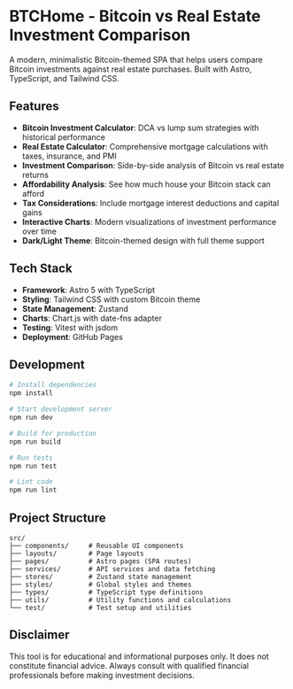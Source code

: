 # BTCHome - Bitcoin vs Real Estate Investment Comparison

A modern, minimalistic Bitcoin-themed SPA that helps users compare Bitcoin investments against real estate purchases. Built with Astro, TypeScript, and Tailwind CSS.

## Features

- **Bitcoin Investment Calculator**: DCA vs lump sum strategies with historical performance
- **Real Estate Calculator**: Comprehensive mortgage calculations with taxes, insurance, and PMI
- **Investment Comparison**: Side-by-side analysis of Bitcoin vs real estate returns
- **Affordability Analysis**: See how much house your Bitcoin stack can afford
- **Tax Considerations**: Include mortgage interest deductions and capital gains
- **Interactive Charts**: Modern visualizations of investment performance over time
- **Dark/Light Theme**: Bitcoin-themed design with full theme support

## Tech Stack

- **Framework**: Astro 5 with TypeScript
- **Styling**: Tailwind CSS with custom Bitcoin theme
- **State Management**: Zustand
- **Charts**: Chart.js with date-fns adapter
- **Testing**: Vitest with jsdom
- **Deployment**: GitHub Pages

## Development

```bash
# Install dependencies
npm install

# Start development server
npm run dev

# Build for production
npm run build

# Run tests
npm run test

# Lint code
npm run lint
```

## Project Structure

```
src/
├── components/     # Reusable UI components
├── layouts/        # Page layouts
├── pages/          # Astro pages (SPA routes)
├── services/       # API services and data fetching
├── stores/         # Zustand state management
├── styles/         # Global styles and themes
├── types/          # TypeScript type definitions
├── utils/          # Utility functions and calculations
└── test/           # Test setup and utilities
```

## Disclaimer

This tool is for educational and informational purposes only. It does not constitute financial advice. Always consult with qualified financial professionals before making investment decisions.
